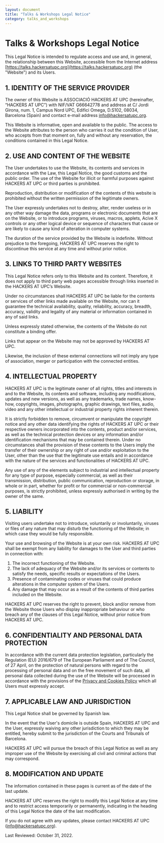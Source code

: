 ```yaml
---
layout: document
title: "Talks & Workshops Legal Notice"
category: talks_and_workshops
---
```

# Talks & Workshops Legal Notice

This Legal Notice is intended to regulate access and use and, in general, the relationship between this Website, accessible from the Internet address [https://talks.hackersatupc.org](https://talks.hackersatupc.org) (the "Website") and its Users.

## 1. IDENTITY OF THE SERVICE PROVIDER

The owner of this Website is ASSOCIACIÓ HACKERS AT UPC (hereinafter, “HACKERS AT UPC”) with NIF/VAT G66642778 and address at C/ Jordi Girona, num. 1, Campus Nord UPC, Edifici Omega, D.S102, 08034, Barcelona (Spain) and contact e-mail address [info@hackersatupc.org](mailto:info@hackersatupc.org).

This Website is informative, open and available to the public. The access to the Website attributes to the person who carries it out the condition of User, who accepts from that moment on, fully and without any reservation, the conditions contained in this Legal Notice.

## 2. USE AND CONTENT OF THE WEBSITE

The User undertakes to use the Website, its contents and services in accordance with the Law, this Legal Notice, the good customs and the public order. The use of the Website for illicit or harmful purposes against HACKERS AT UPC or third parties is prohibited.

Reproduction, distribution or modification of the contents of this website is prohibited without the written permission of the legitimate owners.

The User expressly undertakes not to destroy, alter, render useless or in any other way damage the data, programs or electronic documents that are on the Website, or to introduce programs, viruses, macros, applets, Acive X controls or any other logical device or sequence of characters that cause or are likely to cause any kind of alteration in computer systems.

The duration of the service provided by the Website is indefinite. Without prejudice to the foregoing, HACKERS AT UPC reserves the right to discontinue this service at any time and without prior notice.

## 3. LINKS TO THIRD PARTY WEBSITES

This Legal Notice refers only to this Website and its content. Therefore, it does not apply to third party web pages accessible through links inserted in the HACKERS AT UPC’s Website.

Under no circumstances shall HACKERS AT UPC be liable for the contents or services of other links made available on the Website, nor can it guarantee the technical availability, quality, reliability, accuracy, breadth, accuracy, validity and legality of any material or information contained in any of said links.

Unless expressly stated otherwise, the contents of the Website do not constitute a binding offer.

Links that appear on the Website may not be approved by HACKERS AT UPC.

Likewise, the inclusion of these external connections will not imply any type of association, merger or participation with the connected entities.

## 4. INTELLECTUAL PROPERTY

HACKERS AT UPC is the legitimate owner of all rights, titles and interests in and to the Website, its contents and software, including any modifications, updates and new versions, as well as any trademarks, trade names, know-how, copyrights, images, photographs, graphic drawings, text files, audio, video and any other intellectual or industrial property rights inherent therein.

It is strictly forbidden to remove, circumvent or manipulate the copyright notice and any other data identifying the rights of HACKERS AT UPC or their respective owners incorporated into the contents, product and/or services, as well as the technical protection devices or any information and/or identification mechanisms that may be contained therein. Under no circumstances shall the provision of these contents to the Users imply the transfer of their ownership or any right of use and/or exploitation to the User, other than the use that the legitimate use entails and in accordance with the nature of the services and functionalities of HACKERS AT UPC.

Any use of any of the elements subject to industrial and intellectual property for any type of purpose, especially commercial, as well as their transmission, distribution, public communication, reproduction or storage, in whole or in part, whether for profit or for commercial or non-commercial purposes, is strictly prohibited, unless expressly authorised in writing by the owner of the same.

## 5. LIABILITY

Visiting users undertake not to introduce, voluntarily or involuntarily, viruses or files of any nature that may disturb the functioning of the Website; in which case they would be fully responsible.

Your use and browsing of the Website is at your own risk. HACKERS AT UPC shall be exempt from any liability for damages to the User and third parties in connection with:

1. The incorrect functioning of the Website.
1. The lack of adequacy of the Website and/or its services or contents to satisfy the needs, specific results or expectations of the Users.
1. Presence of contaminating codes or viruses that could produce alterations in the computer system of the Users.
1. Any damage that may occur as a result of the contents of third parties included on the Website.

HACKERS AT UPC reserves the right to prevent, block and/or remove from the Website those Users who display inappropriate behaviour or who breach any of the clauses of this Legal Notice, without prior notice from HACKERS AT UPC.

## 6. CONFIDENTIALITY AND PERSONAL DATA PROTECTION

In accordance with the current data protection legislation, particularly the Regulation (EU) 2016/679 of The European Parliament and of The Council, of 27 April, on the protection of natural persons with regard to the processing of personal data and on the free movement of such data, all personal data collected during the use of the Website will be processed in accordance with the provisions of the [Privacy and Cookies Policy](https://legal.hackersatupc.org/talks_and_workshops/talks_privacy_and_cookies) which all Users must expressly accept.

## 7. APPLICABLE LAW AND JURISDICTION

This Legal Notice shall be governed by Spanish law.

In the event that the User's domicile is outside Spain, HACKERS AT UPC and the User, expressly waiving any other jurisdiction to which they may be entitled, hereby submit to the jurisdiction of the Courts and Tribunals of Barcelona.

HACKERS AT UPC will pursue the breach of this Legal Notice as well as any improper use of the Website by exercising all civil and criminal actions that may correspond.

## 8. MODIFICATION AND UPDATE

The information contained in these pages is current as of the date of the last update.

HACKERS AT UPC reserves the right to modify this Legal Notice at any time and to restrict access temporarily or permanently, indicating in the heading of this Legal Notice the date of the last modification.

If you do not agree with any updates, please contact HACKERS AT UPC ([info@hackersatupc.org](mailto:info@hackersatupc.org)).

Last Reviewed: October 31, 2022.
